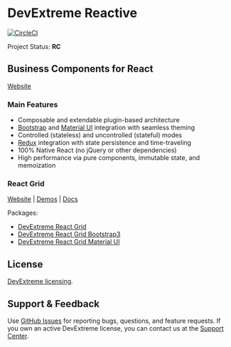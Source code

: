 # DevExtreme Reactive

[![CircleCI](https://img.shields.io/circleci/project/github/DevExpress/devextreme-reactive/master.svg)](https://circleci.com/gh/DevExpress/devextreme-reactive)

Project Status: **RC**

## Business Components for React

[Website](https://devexpress.github.io/devextreme-reactive/react/)

### Main Features

- Composable and extendable plugin-based architecture
- [Bootstrap](https://github.com/react-bootstrap/react-bootstrap) and [Material UI](https://github.com/callemall/material-ui) integration with seamless theming
- Controlled (stateless) and uncontrolled (stateful) modes
- [Redux](https://github.com/reactjs/redux/) integration with state persistence and time-traveling
- 100% Native React (no jQuery or other dependencies)
- High performance via pure components, immutable state, and memoization


### React Grid

[Website](https://devexpress.github.io/devextreme-reactive/react/grid/)
|
[Demos](https://devexpress.github.io/devextreme-reactive/react/grid/demos/)
|
[Docs](https://devexpress.github.io/devextreme-reactive/react/grid/docs/)

Packages:

- [DevExtreme React Grid](packages/dx-react-grid/README.md)
- [DevExtreme React Grid Bootstrap3](packages/dx-react-grid-bootstrap3/README.md)
- [DevExtreme React Grid Material UI](packages/dx-react-grid-material-ui/README.md)

## License

[DevExtreme licensing](https://js.devexpress.com/licensing/).

## Support & Feedback

Use [GitHub Issues](https://github.com/DevExpress/devextreme-reactive/issues) for reporting bugs, questions, and feature requests. If you own an active DevExtreme license, you can contact us at the [Support Center](https://www.devexpress.com/ask).
